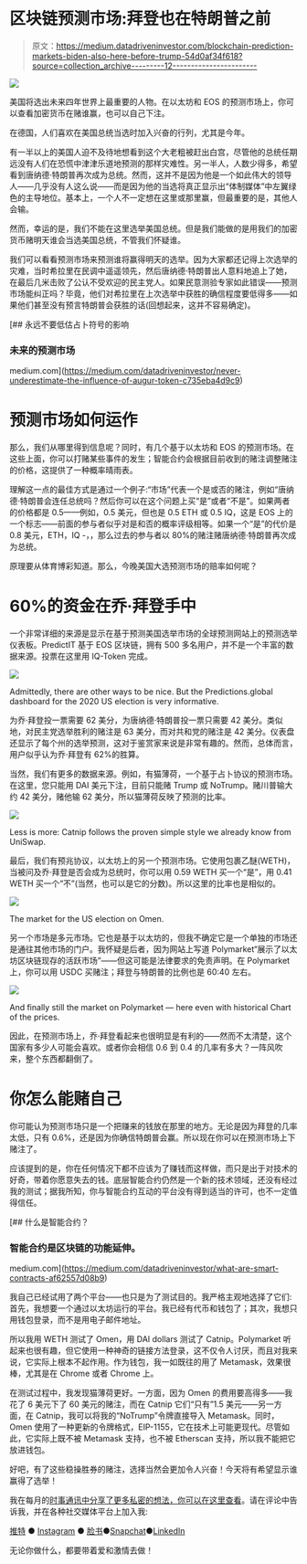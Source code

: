 # 区块链预测市场:拜登也在特朗普之前

> 原文：<https://medium.datadriveninvestor.com/blockchain-prediction-markets-biden-also-here-before-trump-54d0af34f618?source=collection_archive---------12----------------------->

![](img/8043339cc2a7d46555ec9853a65b72db.png)

美国将选出未来四年世界上最重要的人物。在以太坊和 EOS 的预测市场上，你可以查看加密货币在赌谁赢，也可以自己下注。

在德国，人们喜欢在美国总统当选时加入兴奋的行列，尤其是今年。

有一半以上的美国人迫不及待地想看到这个大老粗被赶出白宫，尽管他的总统任期远没有人们在恐慌中津津乐道地预测的那样灾难性。另一半人，人数少得多，希望看到唐纳德·特朗普再次成为总统。然而，这并不是因为他是一个如此伟大的领导人——几乎没有人这么说——而是因为他的当选将真正显示出“体制媒体”中左翼绿色的主导地位。基本上，一个人不一定想在这里或那里赢，但最重要的是，其他人会输。

然而，幸运的是，我们不能在这里选举美国总统。但是我们能做的是用我们的加密货币赌明天谁会当选美国总统，不管我们怀疑谁。

我们可以看看预测市场来预测谁将赢得明天的选举。因为大家都还记得上次选举的灾难，当时希拉里在民调中遥遥领先，然后唐纳德·特朗普出人意料地追上了她，在最后几米击败了公认不受欢迎的民主党人。如果民意测验专家如此错误——预测市场能纠正吗？毕竟，他们对希拉里在上次选举中获胜的确信程度要低得多——如果他们甚至没有预言特朗普会获胜的话(回想起来，这并不容易确定)。

[](https://medium.com/datadriveninvestor/never-underestimate-the-influence-of-augur-token-c735eba4d9c9) [## 永远不要低估占卜符号的影响

### 未来的预测市场

medium.com](https://medium.com/datadriveninvestor/never-underestimate-the-influence-of-augur-token-c735eba4d9c9) 

# 预测市场如何运作

那么，我们从哪里得到信息呢？同时，有几个基于以太坊和 EOS 的预测市场。在这些上面，你可以打赌某些事件的发生；智能合约会根据目前收到的赌注调整赌注的价格，这提供了一种概率晴雨表。

理解这一点的最佳方式是通过一个例子:“市场”代表一个是或否的赌注，例如“唐纳德·特朗普会连任总统吗？然后你可以在这个问题上买“是”或者“不是”。如果两者的价格都是 0.5——例如，0.5 美元，但也是 0.5 ETH 或 0.5 IQ，这是 EOS 上的一个标志——前面的参与者似乎对是和否的概率评级相等。如果一个“是”的代价是 0.8 美元，ETH，IQ -，，那么过去的参与者以 80%的赌注赌唐纳德·特朗普再次成为总统。

原理要从体育博彩知道。那么，今晚美国大选预测市场的赔率如何呢？

# 60%的资金在乔·拜登手中

一个非常详细的来源是显示在基于预测美国选举市场的全球预测网站上的预测选举仪表板。PredictIT 基于 EOS 区块链，拥有 500 多名用户，并不是一个丰富的数据来源。投票在这里用 IQ-Token 完成。

![](img/448cef05ed505e6dcf1368b83bc23fde.png)

Admittedly, there are other ways to be nice. But the Predictions.global dashboard for the 2020 US election is very informative.

为乔·拜登投一票需要 62 美分，为唐纳德·特朗普投一票只需要 42 美分。类似地，对民主党选举胜利的赌注是 63 美分，而对共和党的赌注是 42 美分。仪表盘还显示了每个州的选举预测，这对于鉴赏家来说是非常有趣的。然而，总体而言，用户似乎认为乔·拜登有 62%的胜算。

当然，我们有更多的数据来源。例如，有猫薄荷，一个基于占卜协议的预测市场。在这里，您只能用 DAI 美元下注，目前只能赌 Trump 或 NoTrump。赌川普输大约 42 美分，赌他输 62 美分，所以猫薄荷反映了预测的比率。

![](img/a44a2aa2ba76980cdfbf55e270f8a2ed.png)

Less is more: Catnip follows the proven simple style we already know from UniSwap.

最后，我们有预兆协议，以太坊上的另一个预测市场。它使用包裹乙醚(WETH)，当被问及乔·拜登是否会成为总统时，你可以用 0.59 WETH 买一个“是”，用 0.41 WETH 买一个“不”(当然，也可以是它的分数)。所以这里的比率也是相似的。

![](img/cdcddce5b82550d8852d9cd88be9924e.png)

The market for the US election on Omen.

另一个市场是多元市场。它也是基于以太坊的，但我不确定它是一个单独的市场还是通往其他市场的门户。我怀疑是后者，因为网站上写道 Polymarket“展示了以太坊区块链现存的活跃市场”——但这可能是法律要求的免责声明。在 Polymarket 上，你可以用 USDC 买赌注；拜登与特朗普的比例也是 60:40 左右。

![](img/a8ce6369597662f04f5036606ab55611.png)

And finally still the market on Polymarket — here even with historical Chart of the prices.

因此，在预测市场上，乔·拜登看起来也很明显是有利的——然而不太清楚，这个国家有多少人可能会喜欢。或者你会相信 0.6 到 0.4 的几率有多大？一阵风吹来，整个东西都翻倒了。

# 你怎么能赌自己

你可能认为预测市场只是一个把赚来的钱放在那里的地方。无论是因为拜登的几率太低，只有 0.6%，还是因为你确信特朗普会赢。所以现在你可以在预测市场上下赌注了。

应该提到的是，你在任何情况下都不应该为了赚钱而这样做，而只是出于对技术的好奇，带着你愿意失去的钱。底层智能合约仍然是一个新的技术领域，还没有经过我的测试；据我所知，你与智能合约互动的平台没有得到适当的许可，也不一定值得信任。

[](https://medium.com/datadriveninvestor/what-are-smart-contracts-af62557d08b9) [## 什么是智能合约？

### 智能合约是区块链的功能延伸。

medium.com](https://medium.com/datadriveninvestor/what-are-smart-contracts-af62557d08b9) 

我自己已经试用了两个平台——也只是为了测试目的。我严格主观地选择了它们:首先，我想要一个通过以太坊运行的平台。我已经有代币和钱包了；其次，我想只用钱包登录，而不是用电子邮件地址。

所以我用 WETH 测试了 Omen，用 DAI dollars 测试了 Catnip。Polymarket 听起来也很有趣，但它使用一种神奇的链接方法登录，这不仅令人讨厌，而且对我来说，它实际上根本不起作用。作为钱包，我一如既往的用了 Metamask，效果很棒，尤其是在 Chrome 或者 Chrome 上。

在测试过程中，我发现猫薄荷更好。一方面，因为 Omen 的费用要高得多——我花了 6 美元下了 60 美元的赌注，而在 Catnip 它们“只有”1.5 美元——另一方面，在 Catnip，我可以将我的“NoTrump”令牌直接导入 Metamask。同时，Omen 使用了一种更新的令牌格式，EIP-1155，它在技术上可能更现代。尽管如此，它实际上既不被 Metamask 支持，也不被 Etherscan 支持，所以我不能把它放进钱包。

好吧，有了这些稳操胜券的赌注，选择当然会更加令人兴奋！今天将有希望显示谁赢得了选举！

我在每月的[时事通讯中分享了更多私密的想法，你可以在这里查看](https://mailchi.mp/bf8f8e8ed697/keep-in-touch-with-lukas)。请在评论中告诉我，并在各种社交媒体平台上加入我:

[推特](https://twitter.com/WiesfleckerL) ● [Instagram](https://www.instagram.com/lukaswiesflecker/) ● [脸书](https://www.facebook.com/lukaswiesfleckerr)●[Snapchat](https://www.snapchat.com/add/luggooo)●[LinkedIn](https://www.linkedin.com/in/lukas-wiesflecker-1b11251a5/)

无论你做什么，都要带着爱和激情去做！